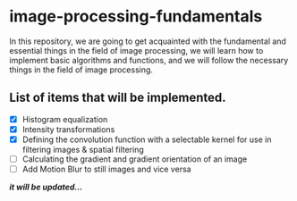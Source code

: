 # image-processing-fundamentals  
In this repository, we are going to get acquainted with the fundamental and essential things in the field of image processing, we will learn how to implement basic algorithms and functions, and we will follow the necessary things in the field of image processing.

## List of items that will be implemented.
- [x] Histogram equalization
- [x] Intensity transformations
- [x] Defining the convolution function with a selectable kernel for use in filtering images & spatial filtering
- [ ] Calculating the gradient and  gradient orientation of an image 
- [ ] Add Motion Blur to still images and vice versa

***it will be updated...***
